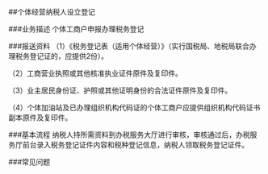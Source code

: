 ##个体经营纳税人设立登记   

###业务描述
    个体工商户申报办理税务登记

###报送资料
（1）《税务登记表（适用个体经营）》（实行国税局、地税局联合办理税务登记证的，应提供2份）。

（2）工商营业执照或其他核准执业证件原件及复印件。

（3）业主居民身份证、护照或其他证明身份的合法证件原件及复印件。

（4）个体加油站及已办理组织机构代码证的个体工商户应提供组织机构代码证书副本原件及复印件。

###基本流程
  纳税人持所需资料到办税服务大厅进行审核，审核通过后，办税服务厅前台录入税务登记证件内容和税种登记信息，纳税人领取税务登记证件。

###常见问题
